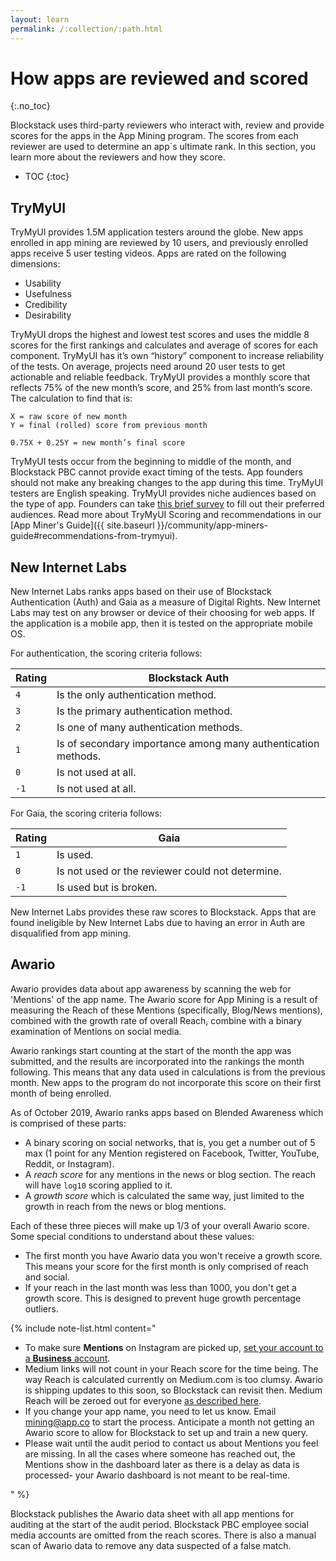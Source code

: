 ```yaml
---
layout: learn
permalink: /:collection/:path.html
---
```

# How apps are reviewed and scored
{:.no_toc}

Blockstack uses third-party reviewers who interact with, review and provide scores for the apps in the App Mining program. The scores from each reviewer are used to determine an app`s ultimate rank. In this section, you learn more about the reviewers and how they score.

* TOC
{:toc} 

## TryMyUI

TryMyUI provides 1.5M application testers around the globe. New apps enrolled in app mining are reviewed by 10 users, and previously enrolled apps receive 5 user testing videos. Apps are rated on the following dimensions:

* Usability
* Usefulness
* Credibility
* Desirability

TryMyUI drops the highest and lowest test scores and uses the middle 8 scores for the first rankings and calculates and average of scores for each component. TryMyUI has it’s own “history” component to increase reliability of the tests. On average, projects need around 20 user tests to get actionable and reliable feedback. TryMyUI provides a monthly score that reflects 75% of the new month’s score, and 25% from last month’s score. The calculation to find that is:

```
X = raw score of new month
Y = final (rolled) score from previous month

0.75X + 0.25Y = new month’s final score
```

TryMyUI tests occur from the beginning to middle of the month, and Blockstack PBC cannot provide exact timing of the tests. App founders should not make any breaking changes to the app during this time. TryMyUI testers are English speaking. TryMyUI provides niche audiences based on the type of app. Founders can take <a href="https://docs.google.com/forms/d/1y_1i5eTYpUQ0119cUieFaj4B9CPfmJilz9zIM5fGjgU/viewform?edit_requested=true" target="_blank">this brief survey</a> to fill out their preferred audiences.  Read more about TryMyUI Scoring and recommendations in our [App Miner's Guide]({{ site.baseurl }}/community/app-miners-guide#recommendations-from-trymyui). 

## New Internet Labs 

New Internet Labs ranks apps based on their use of Blockstack Authentication (Auth) and Gaia as a measure of Digital Rights. New Internet Labs may test on any browser or device of their choosing for web apps. If the application is a mobile app, then it is tested on the appropriate mobile OS. 

For authentication, the scoring criteria follows: 

| Rating | Blockstack Auth|
|---|---|
| `4` | Is the only authentication method.|
| `3` |  Is the primary authentication method.|
| `2` | Is one of many authentication methods. |
| `1` | Is of secondary importance among many authentication methods.|
| `0` |  Is not used at all.|
| `-1` |  Is not used at all.|


For Gaia, the scoring criteria follows: 

| Rating | Gaia|
|---|---|
| `1` | Is used. |
| `0` | Is not used or the reviewer could not determine.|
| `-1` | Is used but is broken. |

New Internet Labs provides these raw scores to Blockstack. Apps that are found ineligible by New Internet Labs due to having an error in Auth are disqualified from app mining.  

## Awario 

Awario provides data about app awareness by scanning the web for 'Mentions' of the app name. The Awario score for App Mining is a result of measuring the Reach of these Mentions (specifically, Blog/News mentions), combined with the growth rate of overall Reach, combine with a binary examination of Mentions on social media. 

Awario rankings start counting at the start of the month the app was submitted, and the results are incorporated into the rankings the month following. This means that any data used in calculations is from the previous month. New apps to the program do not incorporate this score on their first month of being enrolled.

As of October 2019, Awario ranks apps based on Blended Awareness which is comprised of these parts:

* A binary scoring on social networks, that is, you get a number out of 5 max (1 point for any Mention registered on Facebook, Twitter, YouTube, Reddit, or Instagram).
* A _reach score_ for any mentions in the news or blog section. The reach will have `log10` scoring applied to it.
* A _growth score_ which is calculated the same way, just limited to the growth in reach from the news or blog mentions. 

Each of these three pieces will make up 1/3 of your overall Awario score. Some special conditions to understand about these values:

* The first month you have Awario data you won't receive a growth score. This means your score for the first month is only comprised of reach and social.
* If your reach in the last month was less than 1000, you don't get a growth score. This is designed to prevent huge growth percentage outliers.

{% include note-list.html content="<ul>
  <li>To make sure <strong>Mentions</strong> on Instagram are picked up, <a href='https://help.instagram.com/502981923235522' target='_blank'>set your account to a <strong>Business</strong> account</a>.</li>
  <li>Medium links will not count in your Reach score for the time being. The way Reach is calculated currently on Medium.com is too clumsy. Awario is shipping updates to this soon, so Blockstack can revisit then. Medium Reach will be zeroed out for everyone <a href='https://github.com/blockstack/app-mining/issues/171' target='_blank'>as described here</a>.</li>
  <li>If you change your app name, you need to let us know. Email <a href='mailto:mining@app.co'>mining@app.co</a> to start the process. Anticipate a month not getting an Awario score to allow for Blockstack to set up and train a new query.</li>
  <li>Please wait until the audit period to contact us about Mentions you feel are missing. In all the cases where someone has reached out, the Mentions show in the dashboard later as there is a delay as data is processed- your Awario dashboard is not meant to be real-time.</li>
</ul>" %}

Blockstack publishes the Awario data sheet with all app mentions for auditing at the start of the audit period. Blockstack PBC employee social media accounts are omitted from the reach scores. There is also a manual scan of Awario data to remove any data suspected of a false match.

